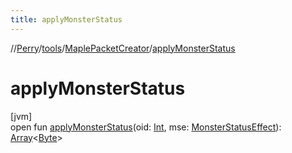 ```yaml
---
title: applyMonsterStatus
---
```

//[Perry](../../../index.html)/[tools](../index.html)/[MaplePacketCreator](index.html)/[applyMonsterStatus](apply-monster-status.html)



# applyMonsterStatus



[jvm]\
open fun [applyMonsterStatus](apply-monster-status.html)(oid: [Int](https://kotlinlang.org/api/latest/jvm/stdlib/kotlin/-int/index.html), mse: [MonsterStatusEffect](../../client.status/-monster-status-effect/index.html)): [Array](https://kotlinlang.org/api/latest/jvm/stdlib/kotlin/-array/index.html)<[Byte](https://kotlinlang.org/api/latest/jvm/stdlib/kotlin/-byte/index.html)>




